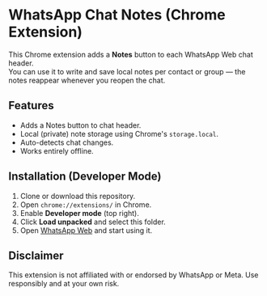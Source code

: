# WhatsApp Chat Notes (Chrome Extension)

This Chrome extension adds a **Notes** button to each WhatsApp Web chat header.  
You can use it to write and save local notes per contact or group — the notes reappear whenever you reopen the chat.

## Features
- Adds a Notes button to chat header.
- Local (private) note storage using Chrome's `storage.local`.
- Auto-detects chat changes.
- Works entirely offline.

## Installation (Developer Mode)
1. Clone or download this repository.
2. Open `chrome://extensions/` in Chrome.
3. Enable **Developer mode** (top right).
4. Click **Load unpacked** and select this folder.
5. Open [WhatsApp Web](https://web.whatsapp.com) and start using it.

## Disclaimer
This extension is not affiliated with or endorsed by WhatsApp or Meta.
Use responsibly and at your own risk.
